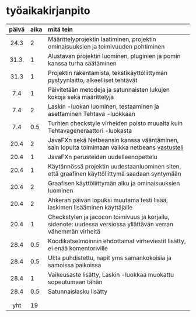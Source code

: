 # työaikakirjanpito

| päivä | aika | mitä tein  |
| :----:|:-----| :-----|
| 24.3  | 2    | Määrittelyprojektin laatiminen, projektin ominaisuuksien ja toimivuuden pohtiminen |
| 31.3. | 1    | Alustavan projektin luominen, pluginien ja pomin kanssa turha säätäminen |
| 31.3  | 1    | Projektin rakentamista, tekstikäyttöliittymän pystyynlaitto, alkeelliset tehtävät |
| 7.4   | 1    | Päivitetään metodeja ja satunnaisten lukujen kokoja sekä määrittelyjä |
| 7.4   | 2    | Laskin -luokan luominen, testaaminen ja asettaminen Tehtava -luokkaan |
| 7.4   | 0.5  | Turhien checkstyle virheiden poisto muualta kuin Tehtavageneraattori -luokasta |
| 20.4  | 2    | JavaFXn sekä Netbeansin kanssa vääntäminen, sain lopulta toimimaan vaikka netbeans [vastusteli](https://i.imgur.com/jBjIbaf.png)  |
| 20.4  | 1    | JavaFXn perusteiden uudelleenopettelu |
| 20.4  | 1    | Käytännössä projektin uudestaanluominen siten, että graafinen käyttöliittymä saadaan syntymään |
| 20.4  | 2    | Graafisen käyttöliittymän alku ja ominaisuuksien luominen |
| 20.4  | 2    | Ahkeran päivän lopuksi muutama testi lisää, laskimen lisääminen käyttäjälle |
| 20.4  | 1    | Checkstylen ja jacocon toimivuus ja korjailu, sidenote: uudessa versiossa yllättävän verran vähemmän virheitä |
| 28.4  | 0.5  | Koodikatselmoinnin ehdottamat virheviestit lisätty, ei enää komentoriville |
| 28.4  | 0.5  | UI:ta puhdistettu, napit yms samankokoisia ja samoissa paikoissa |
| 28.4  | 1    | Vaikeusaste lisätty, Laskin -luokkaa muokattu sopeutumaan tähän |
| 28.4  | 0.5  | Satunnaislasku lisätty |
|       |      |  |
|       |      |  |
| yht   | 19   |  | 
